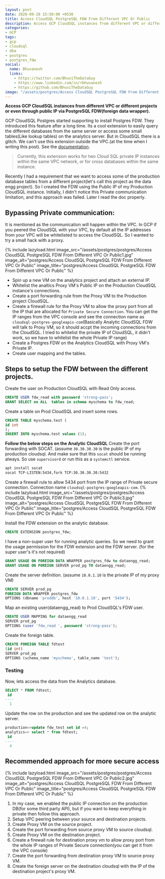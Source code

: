 ```yaml
---
layout: post
date: 2020-09-28 15:50:00 +0530
title: Access CloudSQL PostgreSQL FDW From Different VPC Or Public 
description: Access GCP CloudSQL instances from different VPC or different projects or even through public IP via PostgreSQL FDW.
categories:
- GCP
tags:
- gcp
- cloudsql
- dba
- postgres
- postgres_fdw
social:
  name: Bhuvanesh
  links:
    - https://twitter.com/BhuviTheDataGuy
    - https://www.linkedin.com/in/rbhuvanesh
    - https://github.com/BhuviTheDataGuy
image: "/assets/postgres/Access CloudSQL PostgreSQL FDW From Different VPC Or Public2.jpg"
---
```

**Access GCP CloudSQL instances from different VPC or different projects or even through public IP via PostgreSQL FDW(foreign data wrapper).**

GCP CloudSQL Postgres started supporting to install Postgres FDW. They introduced this feature after a long time. Its a cool extension to easily query the different databases from the same server or access some small tables(Like lookup tables) on the analytics server. But in CloudSQL there is a glitch. We can't use this extension outside the VPC.(at the time when I writing this post). See the [documentation](https://cloud.google.com/sql/docs/postgres/extensions#postgres_fdw).

> Currently, this extension works for two Cloud SQL private IP instances within the same VPC network, or for cross databases within the same instance.

Recently I had a requirement that we want to access some of the production database tables from a different project(let's call this project as the data engg project).  So I created the FDW using the Public IP of my Production CloudSQL instance. Initially, I didn't notice this Private communication limitation, and this approach was failed. Later I read the doc properly. 

## Bypassing Private communication:

It is mentioned as the communication will happen within the VPC. In GCP if you peered the CloudSQL with your VPC, by default all the IP addresses from your VPC will be whitelisted to access the CloudSQL. So I wanted to try a small hack with a proxy. 

{% include lazyload.html image_src="/assets/postgres/postgres/Access CloudSQL PostgreSQL FDW From Different VPC Or Public1.jpg" image_alt="postgres/Access CloudSQL PostgreSQL FDW From Different VPC Or Public" image_title="postgres/Access CloudSQL PostgreSQL FDW From Different VPC Or Public" %}

* Spin up a new VM on the analytics project and attach an external IP.
* Whitelist the analtics Proxy VM's Public IP on the Production CloudSQL instance's connections.
* Create a port forwarding rule from the Proxy VM to the Production project CloudSQL. 
* Create a firewall rule for the Proxy VM to allow the proxy port from all the IP that are allocated for `Private Secure Connection`. You can get the IP ranges from the VPC console and see the connection name as `cloudsql-postgres-googleapis-com`(Basically Analytic CloudSQL FDW will talk to Proxy VM, so it should accpt the incoming connections from the CloudSQL. I tried to whitelist the private IP of CloudSQL, it didn't work, so we have to whitelist the whole Private IP range)
* Create a Postgres FDW on the Analytics CloudSQL with Proxy VM's Private IP.
* Create user mapping and the tables.

## Steps to setup the FDW between the different projects.

Create the user on Production CloudSQL with Read Only access.
```sql
CREATE USER fdw_read with password 'strong-pass';
GRANT SELECT on ALL  tables in schema myschema to fdw_read;
```
Create a table on Prod CloudSQL and insert some rows.
```sql
CREATE TABLE myschema.test (
id int
);
INSERT INTO myschema.test values (1);
```
**Follow the below steps on the Analytic CloudSQL**
Create the port forwarding with SOCAT. (assume `30.30.30.30` is the public IP of my production cloudsql. And make sure that this `socat` should be running always. So use `supervisord` or run this as a `systemctl` service. 
```bash
apt install socat
socat TCP-LISTEN:5434,fork TCP:30.30.30.30:5432 
```
Create a firewall rule to allow 5434 port from the IP range of Private secure connection. Connection name `cloudsql-postgres-googleapis-com`.
{% include lazyload.html image_src="/assets/postgres/postgres/Access CloudSQL PostgreSQL FDW From Different VPC Or Public3.jpg" image_alt="postgres/Access CloudSQL PostgreSQL FDW From Different VPC Or Public" image_title="postgres/Access CloudSQL PostgreSQL FDW From Different VPC Or Public" %}

Install the FDW extension on the analytic database.
```sql
CREATE EXTENSION postgres_fdw;
```
I have a non-super user for running analytic queries. So we need to grant the usage permission for the FDW extension and the FDW server. (for the super user's it's not required)
```sql
GRANT USAGE ON FOREIGN DATA WRAPPER postgres_fdw to dataengg_read;
GRANT USAGE ON FOREIGN SERVER prod_pg TO dataengg_read;
```
Create the server definition. (assume `10.0.1.10` is the private IP of my proxy VM)
```sql
CREATE SERVER prod_pg 
FOREIGN DATA WRAPPER postgres_fdw
OPTIONS (dbname 'proddb', host '10.0.1.10', port '5434');
```
Map an existing user(dataengg_read) to Prod CloudSQL's FDW user.
```sql
CREATE USER MAPPING for dataengg_read
SERVER prod_pg
OPTIONS (user 'fdw_read ', password 'strong-pass');
```
Create the foreign table.
```sql
CREATE FOREIGN TABLE fdtest
(id int)
SERVER prod_pg
OPTIONS (schema_name 'myschema', table_name 'test');
```
### Testing

Now, lets access the data from the Analytics database.
```sql
SELECT * FROM fdtest;
 id 
----
  1
```
Update the row on the production and see the updated row on the analytic server.
```sql
production=>update fdw_test set id =4;
analytics=> select * from fdtest;
 id 
----
  4
```
## Recommended approach for more secure access

{% include lazyload.html image_src="/assets/postgres/postgres/Access CloudSQL PostgreSQL FDW From Different VPC Or Public2.jpg" image_alt="postgres/Access CloudSQL PostgreSQL FDW From Different VPC Or Public" image_title="postgres/Access CloudSQL PostgreSQL FDW From Different VPC Or Public" %}

1. In my case, we enabled the public IP connection on the production DB(for some third party API), but if you want to keep everything in private then follow this approach.
2. Setup VPC peering between your source and destination projects.
3. Create Proxy VM on the source project.
4. Create the port forwarding from source proxy VM to source cloudsql.
5. Create Proxy VM on the destination project.
6. Create a firewall rule for destination proxy vm to allow proxy port from the whole IP ranges of Private Secure connection(you can get it from the VPC console)
7. Create the port forwarding from destination proxy VM to source proxy VM.
8. Create the foreign server on the destination cloudsql with the IP of the destination project's proxy VM.


